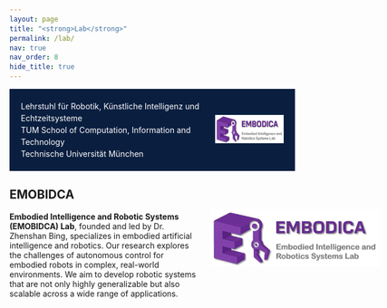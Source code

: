 ```yaml
---
layout: page
title: "<strong>Lab</strong>"
permalink: /lab/
nav: true
nav_order: 8
hide_title: true
---
```


<div style="background-color: #0a1f40; color: white; padding: 20px; display: flex; justify-content: space-between; align-items: center;">
  <div style="line-height: 1.5;">
    <div>Lehrstuhl für Robotik, Künstliche Intelligenz und Echtzeitsysteme</div>
    <div>TUM School of Computation, Information and Technology</div>
    <div>Technische Universität München</div>
  </div>
  <div>
    <img src="/assets/img/Lab_Logo.png" alt="TUM Logo" style="height: 50px;">
  </div>
</div>

<div style="display: flex; align-items: center; justify-content: space-between;">
  <div style="flex: 1;">
    <h2><strong>EMOBIDCA</strong></h2>
    <p>
      <strong>Embodied Intelligence and Robotic Systems (EMOBIDCA) Lab</strong>, founded and led by Dr. Zhenshan Bing, specializes in embodied artificial intelligence and robotics. Our research explores the challenges of autonomous control for embodied robots in complex, real-world environments. We aim to develop robotic systems that are not only highly generalizable but also scalable across a wide range of applications.
    </p>
  </div>
  <div style="flex: 0 0 150px; text-align: right; padding-left: 20px;">
    <img src="/assets/img/Lab_Logo.png" alt="Lab Logo" style="max-width: 200%; height: auto;">
  </div>
</div>

